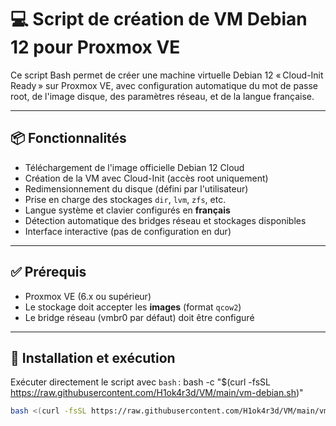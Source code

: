 # 💻 Script de création de VM Debian 12 pour Proxmox VE

Ce script Bash permet de créer une machine virtuelle Debian 12 « Cloud-Init Ready » sur Proxmox VE, avec configuration automatique du mot de passe root, de l'image disque, des paramètres réseau, et de la langue française.

---

## 📦 Fonctionnalités

- Téléchargement de l'image officielle Debian 12 Cloud
- Création de la VM avec Cloud-Init (accès root uniquement)
- Redimensionnement du disque (défini par l'utilisateur)
- Prise en charge des stockages `dir`, `lvm`, `zfs`, etc.
- Langue système et clavier configurés en **français**
- Détection automatique des bridges réseau et stockages disponibles
- Interface interactive (pas de configuration en dur)

---

## ✅ Prérequis

- Proxmox VE (6.x ou supérieur)
- Le stockage doit accepter les **images** (format `qcow2`)
- Le bridge réseau (vmbr0 par défaut) doit être configuré

---

## 🚀 Installation et exécution

Exécuter directement le script avec `bash` : bash -c "$(curl -fsSL https://raw.githubusercontent.com/H1ok4r3d/VM/main/vm-debian.sh)"
```bash
bash <(curl -fsSL https://raw.githubusercontent.com/H1ok4r3d/VM/main/vm-debian.sh)
